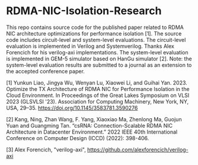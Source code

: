 # RDMA-NIC-Isolation-Research

This repo contains source code for the published paper related to RDMA NIC architecture optimizations for performance isolation [1]. The source code includes circuit-level and system-level evaluations. The circuit-level evaluation is implemented in Verilog and Systemverilog. Thanks Alex Forencich for his verilog-axi implementations. The system-level evaluation is implemented in GEM-5 simulator based on HanGu simulator [2]. Note: the system-level evaluation results are submitted to a journal as an extension to the accepted conference paper.

[1] Yunkun Liao, Jingya Wu, Wenyan Lu, Xiaowei Li, and Guihai Yan. 2023. Optimize the TX Architecture of RDMA NIC for Performance Isolation in the Cloud Environment. In Proceedings of the Great Lakes Symposium on VLSI 2023 (GLSVLSI '23). Association for Computing Machinery, New York, NY, USA, 29–35. https://doi.org/10.1145/3583781.3590276

[2] Kang, Ning, Zhan Wang, F. Yang, Xiaoxiao Ma, Zhenlong Ma, Guojun Yuan and Guangming Tan. “csRNA: Connection-Scalable RDMA NIC Architecture in Datacenter Environment.” 2022 IEEE 40th International Conference on Computer Design (ICCD) (2022): 398-406.

[3] Alex Forencich, "verilog-axi", https://github.com/alexforencich/verilog-axi 
